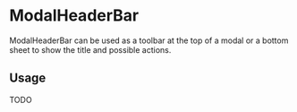# ModalHeaderBar

ModalHeaderBar can be used as a toolbar at the top of a modal or a bottom sheet to show the title and possible actions.

## Usage

TODO
